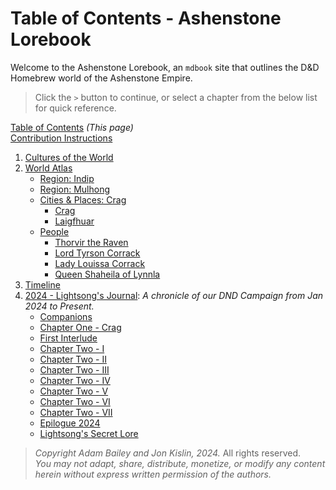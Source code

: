 # Table of Contents - Ashenstone Lorebook

Welcome to the Ashenstone Lorebook, an `mdbook` site that outlines the D&D Homebrew world of the Ashenstone Empire.

> Click the `>` button to continue, or select a chapter from the below list for quick reference.

[Table of Contents](SUMMARY.md) _(This page)_    
[Contribution Instructions](./0-contribution_instructions.md)  

1. [Cultures of the World](./1-0-world_cultures.md)
2. [World Atlas](./2-0-world_atlas.md)
    - [Region: Indip](./2-1a-region_indip.md)
    - [Region: Mulhong](./2-1b-region_mulhong.md)
    - [Cities & Places: Crag](./2-2a-city_crag.md)
        - [Crag](./2-2a-city_crag.md)
        - [Laigfhuar](./2-2b-city-Laigfhuar.md)
    - [People](./2-3-0-People_master.md)
        - [Thorvir the Raven](./2-3-1-Thorvir_the_Raven.md)
        - [Lord Tyrson Corrack](./2-3-2-Lord_Corrack.md)
        - [Lady Louissa Corrack](./2-3-3-Lady_Corrack.md)
        - [Queen Shaheila of Lynnla](./2-3-4-Queen_Shaheila.md)        
3. [Timeline](./3-World_Timeline.md)
4. [2024 - Lightsong's Journal](./2024/Journal-0-0.md): _A chronicle of our DND Campaign from Jan 2024 to Present._ 
    - [Companions](./2024/Journal-0-Companions.md)
    - [Chapter One - Crag](./2024/Journal-1-I.md)
    - [First Interlude](2024/Journal-1.5-I.md)
    - [Chapter Two - I](./2024/Journal-2-I.md)
    - [Chapter Two - II](./2024/Journal-2-II.md)
    - [Chapter Two - III](./2024/Journal-2-III.md) 
    - [Chapter Two - IV](./2024/Journal-2-IV.md)
    - [Chapter Two - V](./2024/Journal-2-V.md)
    - [Chapter Two - VI](./2024/Journal-2-VI.md)
    - [Chapter Two - VII](./2024/Journal-2-VII.md)
    - [Epilogue 2024](./2024/Journal-2.5.md)
    - [Lightsong's Secret Lore](./2024/Journal-99-Lightsong-Lore.md)

> _Copyright Adam Bailey and Jon Kislin, 2024._ All rights reserved.   
> _You may not adapt, share, distribute, monetize, or modify any content herein without express written permission of the authors._

 